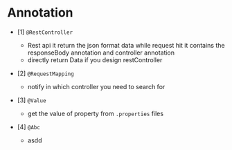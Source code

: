   # Annotation
- [1] ``@RestController``
  - Rest api it return the json format data while request hit it contains the responseBody annotation and controller annotation
  -   directly return Data if you design restController
  
- [2] ``@RequestMapping``
  - notify in which controller you need to search for 
  
- [3] ``@Value``
   - get the value of property from ``.properties`` files
  
- [4] ``@Abc``
  - asdd